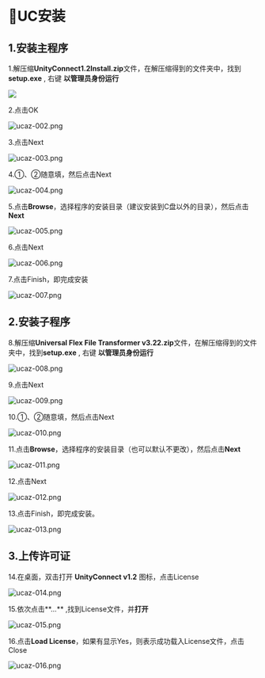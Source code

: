 # 📑UC安装

## 1.安装主程序

1.解压缩**UnityConnect1.2Install.zip**文件，在解压缩得到的文件夹中，找到**setup.exe** , 右键 **以管理员身份运行**

![](https://i.loli.net/2021/09/27/KEY1mqcMows2LPx.png)

2.点击OK

![ucaz-002.png](https://i.loli.net/2021/09/27/kvxLKWNm6pi9dPw.png)

3.点击Next

![ucaz-003.png](https://i.loli.net/2021/09/27/BmP5FoCTU7Hq13J.png)

4.①、②随意填，然后点击Next

![ucaz-004.png](https://i.loli.net/2021/09/27/lskFbUEdGvmYCo4.png)

5.点击**Browse**，选择程序的安装目录（建议安装到C盘以外的目录），然后点击**Next**

![ucaz-005.png](https://i.loli.net/2021/09/27/wkMpqHGZWa98n4D.png)

6.点击Next

![ucaz-006.png](https://i.loli.net/2021/09/27/gGMdVvRIrjqScaH.png)

7.点击Finish，即完成安装

![ucaz-007.png](https://i.loli.net/2021/09/27/v71aEVIW49PlUfO.png)

## 2.安装子程序

8.解压缩**Universal Flex File Transformer v3.22.zip**文件，在解压缩得到的文件夹中，找到**setup.exe** , 右键 **以管理员身份运行**

![ucaz-008.png](https://i.loli.net/2021/09/27/EF8fbn9G4Ycw2AD.png)

9.点击Next

![ucaz-009.png](https://i.loli.net/2021/09/27/qAzji4LImsQbYVg.png)

10.①、②随意填，然后点击Next

![ucaz-010.png](https://i.loli.net/2021/09/27/XsqPN5kLulUVjKc.png)

11.点击**Browse**，选择程序的安装目录（也可以默认不更改），然后点击**Next**

![ucaz-011.png](https://i.loli.net/2021/09/27/Q3pzCeoYkdKixVR.png)

12.点击Next

![ucaz-012.png](https://i.loli.net/2021/09/27/YoEtDPhTeIKA5k8.png)

13.点击Finish，即完成安装。

![ucaz-013.png](https://i.loli.net/2021/09/27/uebYlZ3VTIrnDwv.png)

## 3.上传许可证

14.在桌面，双击打开 **UnityConnect v1.2** 图标，点击License

![ucaz-014.png](https://i.loli.net/2021/09/27/31VKZSpscbfaTLh.png)

15.依次点击**...** ,找到License文件，并**打开**

![ucaz-015.png](https://i.loli.net/2021/09/27/Q1OhpfqRyiBeZWk.png)

16.点击**Load License**，如果有显示Yes，则表示成功载入License文件，点击Close

![ucaz-016.png](https://i.loli.net/2021/09/27/HO86lDvb4xkUMXq.png)


